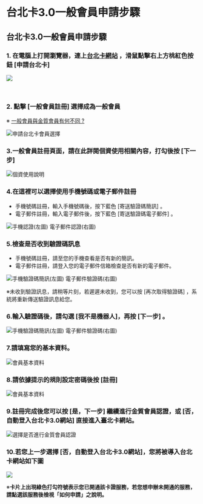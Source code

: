 # 台北卡3.0一般會員申請步驟

## 台北卡3.0一般會員申請步驟 <a id="bei-ka-3-0-yi-ban-shen-bu"></a>

### 1. 在電腦上打開瀏覽器，連上[台北卡網站](https://id.taipei/tpcd) ，滑鼠點擊右上方桃紅色按鈕 \[申請台北卡\] <a id="1-zai-shang-da-qi-shang-bei-ka-zhan-httpsidtaipeitpcd-hua-shu-tao-se-an-shen-bei-ka"></a>

![](https://blobscdn.gitbook.com/v0/b/gitbook-28427.appspot.com/o/assets%2F-LAqos0JTqq2LFNwXzku%2F-LAqovmMw_bcb_h54pqg%2F-LAqpzGz2lHmt5UNvBR0%2F2018-04-23_145107.png?alt=media&token=c1714621-c0b7-4b6f-8edc-e0fb432a685e)

​

### 2. 點擊 \[一般會員註冊\] 選擇成為一般會員 <a id="2-yi-ban-cheng-yi-ban"></a>

※ [一般會員與金質會員有何不同 ?](https://tpcdservice.gitbook.io/tpcdcardqa/yi-ban-v.s.-jin)

![&#x7533;&#x8ACB;&#x53F0;&#x5317;&#x5361;&#x6703;&#x54E1;&#x9078;&#x64C7;](.gitbook/assets/shen-qing-hui-yuan%20%281%29.png)



### 3.一般會員註冊頁面，請在此詳閱個資使用相關內容，打勾後按 \[下一步\]

![&#x500B;&#x8CC7;&#x4F7F;&#x7528;&#x8AAA;&#x660E;](.gitbook/assets/image%20%2810%29.png)



### 4.在這裡可以選擇使用手機號碼或電子郵件註冊

* 手機號碼註冊，輸入手機號碼後，按下藍色 \[寄送驗證碼簡訊\] 。
* 電子郵件註冊，輸入電子郵件後，按下藍色 \[寄送驗證碼電子郵件\] 。

![                          &#x624B;&#x6A5F;&#x8A8D;&#x8B49;\(&#x5DE6;&#x5716;\)                                           &#x96FB;&#x5B50;&#x90F5;&#x4EF6;&#x8A8D;&#x8B49;\(&#x53F3;&#x5716;\)                       ](.gitbook/assets/yan-zheng-fang-shi%20%283%29.png)



### 5.檢查是否收到驗證碼訊息

* 手機號碼註冊，請至您的手機查看是否有新的簡訊。
* 電子郵件註冊，請登入您的電子郵件信箱檢查是否有新的電子郵件。

![             &#x624B;&#x6A5F;&#x9A57;&#x8B49;&#x78BC;&#x7C21;&#x8A0A;\(&#x5DE6;&#x5716;\)                           &#x96FB;&#x5B50;&#x90F5;&#x4EF6;&#x9A57;&#x8B49;&#x78BC;\(&#x53F3;&#x5716;\)                                                                          ](.gitbook/assets/ren-zheng-xun-xi.png)

※未收到驗證訊息，請稍等片刻，若遲遲未收到，您可以按 \[再次取得驗證碼\] ，系統將重新傳送驗證訊息給您。



### 6.輸入驗證碼後，請勾選 \[我不是機器人\]，再按 \[下一步\] 。

![       &#x624B;&#x6A5F;&#x9A57;&#x8B49;&#x78BC;&#x7C21;&#x8A0A;\(&#x5DE6;&#x5716;\)                                    &#x96FB;&#x5B50;&#x90F5;&#x4EF6;&#x9A57;&#x8B49;&#x78BC;\(&#x53F3;&#x5716;\)      ](.gitbook/assets/ren-zheng-ma.png)

### ​7.請填寫您的基本資料。

![&#x6703;&#x54E1;&#x57FA;&#x672C;&#x8CC7;&#x6599;](.gitbook/assets/hui-yuan-zhu-ce-ge-ren-zi-liao.png)

### 8.請依據提示的規則設定密碼後按 \[註冊\]

![&#x6703;&#x54E1;&#x57FA;&#x672C;&#x8CC7;&#x6599;](.gitbook/assets/hui-yuan-zhu-ce-ge-ren-zi-liao-mi-ma.png)

### 9.註冊完成後您可以按 \[是，下一步\] 繼續進行金質會員認證，或 \[否，自動登入台北卡3.0網站\] 直接進入臺北卡網站。

![&#x9078;&#x64C7;&#x662F;&#x5426;&#x9032;&#x884C;&#x91D1;&#x8CEA;&#x6703;&#x54E1;&#x8A8D;&#x8B49;](.gitbook/assets/yi-ban-hui-yuan-zhu-ce-wan-bi.png)

### 10.若您上一步選擇 \[否，自動登入台北卡3.0網站\]，您將被導入台北卡網站如下圖

![](.gitbook/assets/2018-04-26_103448%20%281%29.png)

※**卡片上出現綠色打勾符號表示您已開通該卡證服務，若您想申辦未開通的服務，請點選該服務後檢視「如何申請」之說明。**

